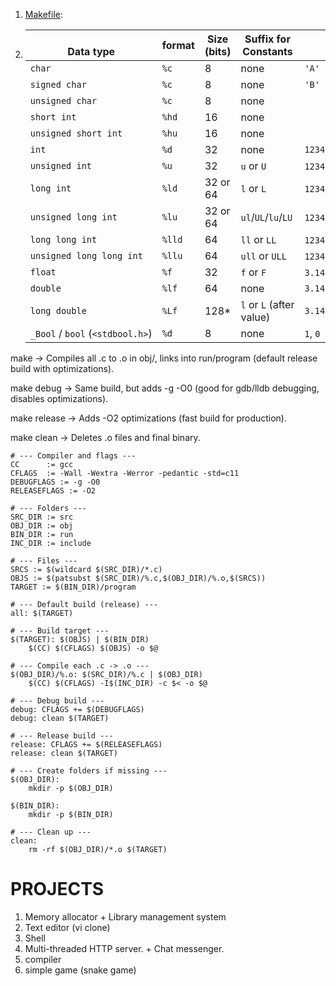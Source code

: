 1. [Makefile](./makecompilation/readme.md):
2. | <br>Data type                    | format | Size (bits) | Suffix for Constants     | Example Constant       |
   | -------------------------------- | ------ | ----------- | ------------------------ | ---------------------- |
   | `char`                           | `%c`   | 8           | none                     | `'A'`                  |
   | `signed char`                    | `%c`   | 8           | none                     | `'B'`                  |
   | `unsigned char`                  | `%c`   | 8           | none                     |                        |
   | `short int`                      | `%hd`  | 16          | none                     |                        |
   | `unsigned short int`             | `%hu`  | 16          | none                     |                        |
   | `int`                            | `%d`   | 32          | none                     | `12345`                |
   | `unsigned int`                   | `%u`   | 32          | `u` or `U`               | `12345u`, `12345U`     |
   | `long int`                       | `%ld`  | 32 or 64    | `l` or `L`               | `12345l`, `12345L`     |
   | `unsigned long int`              | `%lu`  | 32 or 64    | `ul`/`UL`/`lu`/`LU`      | `12345ul`, `12345LU`   |
   | `long long int`                  | `%lld` | 64          | `ll` or `LL`             | `12345ll`, `12345LL`   |
   | `unsigned long long int`         | `%llu` | 64          | `ull` or `ULL`           | `12345ull`, `12345ULL` |
   | `float`                          | `%f`   | 32          | `f` or `F`               | `3.14f`, `2.7F`        |
   | `double`                         | `%lf`  | 64          | none                     | `3.14159`              |
   | `long double`                    | `%Lf`  | 128\*       | `l` or `L` (after value) | `3.14159L`             |
   | `_Bool` / `bool` (`<stdbool.h>`) | `%d`   | 8           | none                     | `1`, `0`               |


make
→ Compiles all .c to .o in obj/, links into run/program (default release build with optimizations).

make debug
→ Same build, but adds -g -O0 (good for gdb/lldb debugging, disables optimizations).

make release
→ Adds -O2 optimizations (fast build for production).

make clean
→ Deletes .o files and final binary.


```
# --- Compiler and flags ---
CC      := gcc
CFLAGS  := -Wall -Wextra -Werror -pedantic -std=c11
DEBUGFLAGS := -g -O0
RELEASEFLAGS := -O2

# --- Folders ---
SRC_DIR := src
OBJ_DIR := obj
BIN_DIR := run
INC_DIR := include

# --- Files ---
SRCS := $(wildcard $(SRC_DIR)/*.c)
OBJS := $(patsubst $(SRC_DIR)/%.c,$(OBJ_DIR)/%.o,$(SRCS))
TARGET := $(BIN_DIR)/program

# --- Default build (release) ---
all: $(TARGET)

# --- Build target ---
$(TARGET): $(OBJS) | $(BIN_DIR)
	$(CC) $(CFLAGS) $(OBJS) -o $@

# --- Compile each .c -> .o ---
$(OBJ_DIR)/%.o: $(SRC_DIR)/%.c | $(OBJ_DIR)
	$(CC) $(CFLAGS) -I$(INC_DIR) -c $< -o $@

# --- Debug build ---
debug: CFLAGS += $(DEBUGFLAGS)
debug: clean $(TARGET)

# --- Release build ---
release: CFLAGS += $(RELEASEFLAGS)
release: clean $(TARGET)

# --- Create folders if missing ---
$(OBJ_DIR):
	mkdir -p $(OBJ_DIR)

$(BIN_DIR):
	mkdir -p $(BIN_DIR)

# --- Clean up ---
clean:
	rm -rf $(OBJ_DIR)/*.o $(TARGET)

```


# PROJECTS
1. Memory allocator + Library management system
2. Text editor (vi clone)
3. Shell 
4. Multi-threaded HTTP server. + Chat messenger.
5. compiler
6. simple game (snake game)
